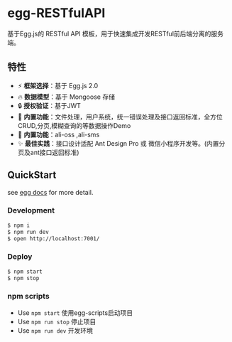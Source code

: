 # egg-RESTfulAPI

基于Egg.js的 RESTful API 模板，用于快速集成开发RESTful前后端分离的服务端。

## 特性

- :zap: **框架选择**：基于 Egg.js 2.0
- :fire: **数据模型**：基于 Mongoose 存储
- :lock: **授权验证**：基于JWT
- :rocket: **内置功能**：文件处理，用户系统，统一错误处理及接口返回标准，全方位CRUD,分页,模糊查询的等数据操作Demo
- :rocket: **内置功能**：ali-oss ,ali-sms
- :sparkles: **最佳实践**：接口设计适配 Ant Design Pro 或 微信小程序开发等。(内置分页及ant接口返回标准)

## QuickStart

see [egg docs][egg] for more detail.

### Development

```bash
$ npm i
$ npm run dev
$ open http://localhost:7001/
```

### Deploy

```bash
$ npm start
$ npm stop
```

### npm scripts

- Use `npm start` 使用egg-scripts启动项目
- Use `npm run stop` 停止项目
- Use `npm run dev` 开发环境


[egg]: https://eggjs.org
